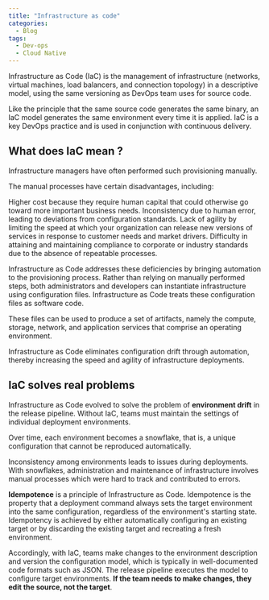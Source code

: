 ```yaml
---
title: "Infrastructure as code"
categories:
  - Blog
tags:
  - Dev-ops
  - Cloud Native
---
```


Infrastructure as Code (IaC) is the management of infrastructure (networks, virtual machines, load balancers, and connection topology) in a descriptive model, using the same versioning as DevOps team uses for source code.

Like the principle that the same source code generates the same binary, an IaC model generates the same environment every time it is applied. IaC is a key DevOps practice and is used in conjunction with continuous delivery.

<h2>What does IaC mean ? </h2>

Infrastructure managers have often performed such provisioning manually.  

The manual processes have certain disadvantages, including:

Higher cost because they require human capital that could otherwise go toward more important business needs. 
Inconsistency due to human error,  leading to deviations from configuration standards.
Lack of agility by limiting the speed at which your organization can release new versions of services in response to customer needs and market drivers. 
Difficulty in attaining and maintaining compliance to corporate or industry standards due to the absence of repeatable processes. 


Infrastructure as Code addresses these deficiencies by bringing automation to the provisioning process. Rather than relying on manually performed steps, both administrators and developers can instantiate infrastructure using configuration files. Infrastructure as Code treats these configuration files as software code. 

These files can be used to produce a set of artifacts, namely the compute, storage, network, and application services that comprise an operating environment. 

Infrastructure as Code eliminates configuration drift through automation,  thereby increasing the speed and agility of infrastructure deployments.

<h2>IaC solves real problems</h2>

Infrastructure as Code evolved to solve the problem of <b>environment drift</b> in the release pipeline. Without IaC, teams must maintain the settings of individual deployment environments.

Over time, each environment becomes a snowflake, that is, a unique configuration that cannot be reproduced automatically. 

Inconsistency among environments leads to issues during deployments. With snowflakes, administration and maintenance of infrastructure involves manual processes which were hard to track and contributed to errors.

<b>Idempotence</b> is a principle of Infrastructure as Code. Idempotence is the property that a deployment command always sets the target environment into the same configuration, regardless of the environment's starting state. Idempotency is achieved by either automatically configuring an existing target or by discarding the existing target and recreating a fresh environment.

Accordingly, with IaC, teams make changes to the environment description and version the configuration model, which is typically in well-documented code formats such as JSON. The release pipeline executes the model to configure target environments. <b>If the team needs to make changes, they edit the source, not the target</b>.